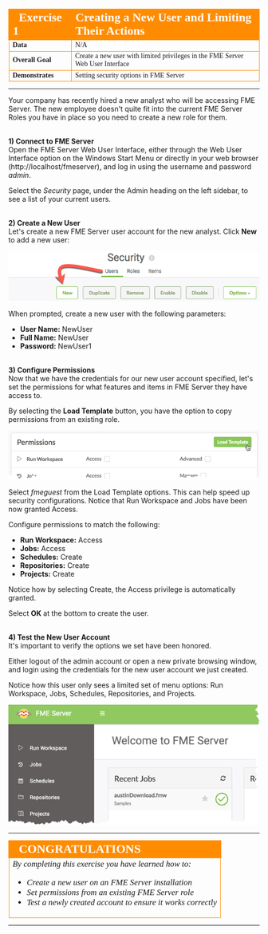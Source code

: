 <!--Exercise Section-->

<table style="border-spacing: 0px;border-collapse: collapse;font-family:serif">
<tr>
<td width=25% style="vertical-align:middle;background-color:darkorange;border: 2px solid darkorange">
<i class="fa fa-cogs fa-lg fa-pull-left fa-fw" style="color:white;padding-right: 12px;vertical-align:text-top"></i>
<span style="color:white;font-size:x-large;font-weight: bold">Exercise 1</span>
</td>
<td style="border: 2px solid darkorange;background-color:darkorange;color:white">
<span style="color:white;font-size:x-large;font-weight: bold">Creating a New User and Limiting Their Actions</span>
</td>
</tr>

<tr>
<td style="border: 1px solid darkorange; font-weight: bold">Data</td>
<td style="border: 1px solid darkorange">N/A</td>
</tr>

<tr>
<td style="border: 1px solid darkorange; font-weight: bold">Overall Goal</td>
<td style="border: 1px solid darkorange">Create a new user with limited privileges in the FME Server Web User Interface</td>
</tr>

<tr>
<td style="border: 1px solid darkorange; font-weight: bold">Demonstrates</td>
<td style="border: 1px solid darkorange">Setting security options in FME Server</td>
</tr>

</table>

---

Your company has recently hired a new analyst who will be accessing FME Server. The new employee doesn't quite fit into the current FME Server Roles you have in place so you need to create a new role for them.


<br>**1) Connect to FME Server** 
<br>Open the FME Server Web User Interface, either through the Web User Interface option on the Windows Start Menu or directly in your web browser (http://localhost/fmeserver), and log in using the username and password *admin*. 

Select the *Security* page, under the Admin heading on the left sidebar, to see a list of your current users.


<br>**2) Create a New User**
<br>Let's create a new FME Server user account for the new analyst. Click **New** to add a new user:

![](./Images/3.401.CreateNewUser.png)

When prompted, create a new user with the following parameters:

- **User Name:** NewUser
- **Full Name:** NewUser
- **Password:** NewUser1


<br>**3) Configure Permissions**
<br>Now that we have the credentials for our new user account specified, let's set the permissions for what features and items in FME Server they have access to.

By selecting the **Load Template** button, you have the option to copy permissions from an existing role.

![](./Images/3.402.NewUserLoadTemplate.png)

Select *fmeguest* from the Load Template options. This can help speed up security configurations. Notice that Run Workspace and Jobs have been now granted Access.

Configure permissions to match the following:

- **Run Workspace:** Access
- **Jobs:** Access
- **Schedules:** Create
- **Repositories:** Create
- **Projects:** Create

Notice how by selecting Create, the Access privilege is automatically granted.

Select **OK** at the bottom to create the user.


<br>**4) Test the New User Account**
<br>It's important to verify the options we set have been honored.

Either logout of the admin account or open a new private browsing window, and login using the credentials for the new user account we just created.

Notice how this user only sees a limited set of menu options: Run Workspace, Jobs, Schedules, Repositories, and Projects.

![](./Images/3.403.NewUserHomepage.png)

---

<!--Exercise Congratulations Section--> 

<table style="border-spacing: 0px">
<tr>
<td style="vertical-align:middle;background-color:darkorange;border: 2px solid darkorange">
<i class="fa fa-thumbs-o-up fa-lg fa-pull-left fa-fw" style="color:white;padding-right: 12px;vertical-align:text-top"></i>
<span style="color:white;font-size:x-large;font-weight: bold;font-family:serif">CONGRATULATIONS</span>
</td>
</tr>

<tr>
<td style="border: 1px solid darkorange">
<span style="font-family:serif; font-style:italic; font-size:larger">
By completing this exercise you have learned how to:
<br>
<ul><li>Create a new user on an FME Server installation</li>
<li>Set permissions from an existing FME Server role</li>
<li>Test a newly created account to ensure it works correctly</li></ul>
</span>
</td>
</tr>
</table>

---
